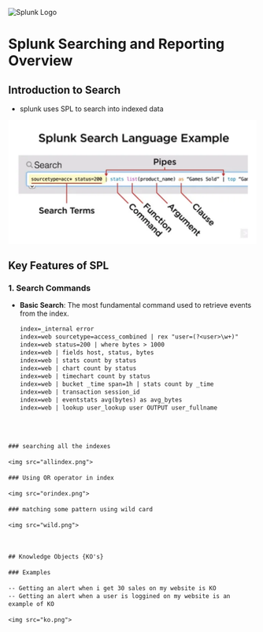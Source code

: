 ![Splunk Logo](https://upload.wikimedia.org/wikipedia/commons/f/f8/Splunk_logo.png)

# Splunk Searching and Reporting Overview

## Introduction to Search 
- splunk uses SPL to search into indexed data

<img src="spl.png">

## Key Features of SPL

### 1. Search Commands
- **Basic Search**: The most fundamental command used to retrieve events from the index.
  ```spl
  index=_internal error
  index=web sourcetype=access_combined | rex "user=(?<user>\w+)"
  index=web status=200 | where bytes > 1000
  index=web | fields host, status, bytes
  index=web | stats count by status
  index=web | chart count by status
  index=web | timechart count by status
  index=web | bucket _time span=1h | stats count by _time
  index=web | transaction session_id
  index=web | eventstats avg(bytes) as avg_bytes
  index=web | lookup user_lookup user OUTPUT user_fullname
```



### searching all the indexes 

<img src="allindex.png">

### Using OR operator in index 

<img src="orindex.png">

### matching some pattern using wild card 

<img src="wild.png">



## Knowledge Objects {KO's}

### Examples 

-- Getting an alert when i get 30 sales on my website is KO 
-- Getting an alert when a user is loggined on my website is an example of KO

<img src="ko.png">

